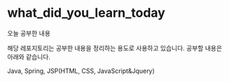 # what_did_you_learn_today
오늘 공부한 내용

해당 레포지토리는 공부한 내용을 정리하는 용도로 사용하고 있습니다.
공부할 내용은 아래와 같습니다.

Java, Spring, JSP(HTML, CSS, JavaScript&Jquery)
